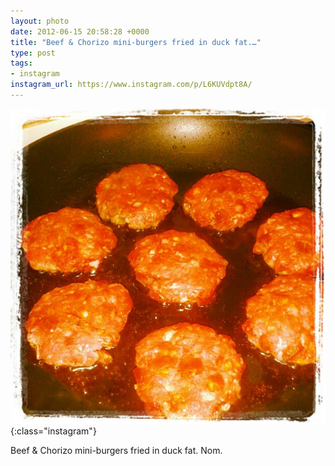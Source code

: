 ```yaml
---
layout: photo
date: 2012-06-15 20:58:28 +0000
title: "Beef & Chorizo mini-burgers fried in duck fat.…"
type: post
tags:
- instagram
instagram_url: https://www.instagram.com/p/L6KUVdpt8A/
---
```


![Instagram - L6KUVdpt8A](/img/L6KUVdpt8A.jpg){:class="instagram"}

Beef & Chorizo mini-burgers fried in duck fat. Nom.
